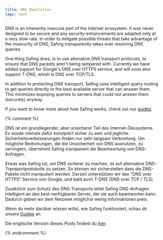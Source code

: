 ```yaml
---
title: DNS Resolution
tags: tech
---
```


DNS is an inherently insecure part of the Internet ecosystem. It was never designed to be secure and any security enhancements are adapted only at a very slow rate. In order to mitigate possible threats that take advantage of the insecurity of DNS, Safing transparently takes over resolving DNS queries.

One thing Safing does, is to use altenative DNS transport protocols, to ensure that DNS packets aren't being tampered with. Currently we have added support for Google's DNS over HTTPS service, and will soon also support T-DNS, whish is DNS over TCP/TLS.

In addition to protecting DNS transport, Safing uses intelligent query routing to get queries directly to the best available server that can answer them. This minimizes exposing queries to servers that could not answer them (securely) anyway.

If you want to know more about how Safing works, check out our [guides](https://github.com/Safing/safing-doc).


{% comment %}

DNS ist ein grundlegender, aber unsicherer Teil des Internet-Ökosystems. Es wurde niemals dafür konzipiert sicher zu sein und jegliche Sicherheitsverbesserungen finden nur sehr langsam Verbreitung. Um mögliche Bedrohungen, die die Unsicherheit von DNS ausnutzen, zu verringern, übernimmt Safing transparent die Beantwortung von DNS-Anfragen.

Etwas was Safing tut, um DNS sicherer zu machen, ist auf alternative DNS-Transportprotokolle zu setzen. So können wir sicherstellen dass die DNS-Pakete nicht manipuliert werden. Derzeit unterstützen wir das "DNS over HTTPS" Service von Google, und bald auch T-DNS (DNS over TCP / TLS).

Zusätzlich zum Schutz des DNS-Transports leitet Safing DNS-Anfragen intelligent an den best-verfügbaren Server, der sie auch beantworten kann. Dadurch geben wir dem Netzwek möglichst wenig Informationen preis.

Wenn du mehr darüber wissen willst, wie Safing funktioniert, schau dir unsere [Guides](https://github.com/Safing/safing-doc) an.

Die englische Version dieses Posts findest du [hier](https://safing.me/blog/post/2017/08/dns-resolution/).

{% endcomment %}
